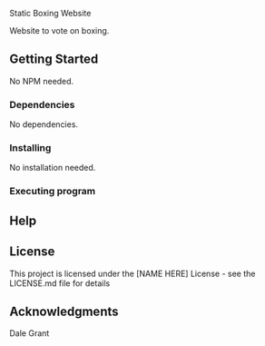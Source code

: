 Static Boxing Website

Website to vote on boxing.

## Getting Started
No NPM needed.

### Dependencies

No dependencies.

### Installing

No installation needed.

### Executing program

## Help

## License

This project is licensed under the [NAME HERE] License - see the LICENSE.md file for details

## Acknowledgments

Dale Grant